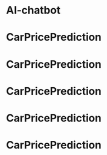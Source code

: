 # AI-chatbot
# CarPricePrediction
# CarPricePrediction
# CarPricePrediction
# CarPricePrediction
# CarPricePrediction
